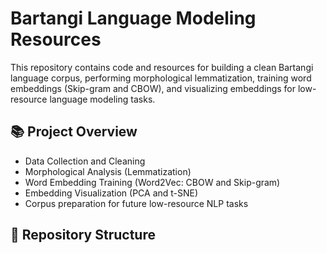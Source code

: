 # Bartangi Language Modeling Resources

This repository contains code and resources for building a clean Bartangi language corpus, performing morphological lemmatization, training word embeddings (Skip-gram and CBOW), and visualizing embeddings for low-resource language modeling tasks.

## 📚 Project Overview

- Data Collection and Cleaning
- Morphological Analysis (Lemmatization)
- Word Embedding Training (Word2Vec: CBOW and Skip-gram)
- Embedding Visualization (PCA and t-SNE)
- Corpus preparation for future low-resource NLP tasks

## 📂 Repository Structure


